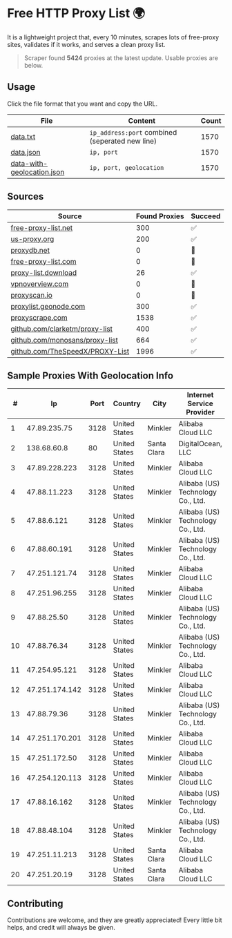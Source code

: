
# Free HTTP Proxy List 🌍

It is a lightweight project that, every 10 minutes, scrapes lots of free-proxy sites, validates if it works, and serves a clean proxy list.


> Scraper found **5424** proxies at the latest update. Usable proxies are below.

## Usage

Click the file format that you want and copy the URL.


|File|Content|Count|
|----|-------|-----|
|[data.txt](https://raw.githubusercontent.com/themiralay/Proxy-List-World/master/data.txt)|`ip_address:port` combined (seperated new line)|1570|
|[data.json](https://raw.githubusercontent.com/themiralay/Proxy-List-World/master/data.json)|`ip, port`|1570|
|[data-with-geolocation.json](https://raw.githubusercontent.com/themiralay/Proxy-List-World/master/data-with-geolocation.json)|`ip, port, geolocation`|1570|

## Sources

|Source|Found Proxies|Succeed|
|------|-------------|-------|
|[free-proxy-list.net](https://free-proxy-list.net)|300|✅|
|[us-proxy.org](https://www.us-proxy.org)|200|✅|
|[proxydb.net](http://proxydb.net)|0|🚫|
|[free-proxy-list.com](https://free-proxy-list.com/?page=&port=&type%5B%5D=http&type%5B%5D=https&up_time=0&search=Search)|0|🚫|
|[proxy-list.download](https://www.proxy-list.download/HTTP)|26|✅|
|[vpnoverview.com](https://vpnoverview.com/privacy/anonymous-browsing/free-proxy-servers)|0|🚫|
|[proxyscan.io](https://www.proxyscan.io)|0|🚫|
|[proxylist.geonode.com](https://proxylist.geonode.com/api/proxy-list?limit=300&page=1&sort_by=lastChecked&sort_type=desc&protocols=http,https)|300|✅|
|[proxyscrape.com](https://api.proxyscrape.com/v2/?request=displayproxies&protocol=http&timeout=10000&country=all&ssl=all&anonymity=all)|1538|✅|
|[github.com/clarketm/proxy-list](https://raw.githubusercontent.com/clarketm/proxy-list/master/proxy-list-raw.txt)|400|✅|
|[github.com/monosans/proxy-list](https://raw.githubusercontent.com/monosans/proxy-list/main/proxies/http.txt)|664|✅|
|[github.com/TheSpeedX/PROXY-List](https://raw.githubusercontent.com/TheSpeedX/PROXY-List/master/http.txt)|1996|✅|


## Sample Proxies With Geolocation Info

|#|Ip|Port|Country|City|Internet Service Provider|
|-|--|----|-------|----|-------------------------|
|1|47.89.235.75|3128|United States|Minkler|Alibaba Cloud LLC|
|2|138.68.60.8|80|United States|Santa Clara|DigitalOcean, LLC|
|3|47.89.228.223|3128|United States|Minkler|Alibaba Cloud LLC|
|4|47.88.11.223|3128|United States|Minkler|Alibaba (US) Technology Co., Ltd.|
|5|47.88.6.121|3128|United States|Minkler|Alibaba (US) Technology Co., Ltd.|
|6|47.88.60.191|3128|United States|Minkler|Alibaba (US) Technology Co., Ltd.|
|7|47.251.121.74|3128|United States|Minkler|Alibaba Cloud LLC|
|8|47.251.96.255|3128|United States|Minkler|Alibaba Cloud LLC|
|9|47.88.25.50|3128|United States|Minkler|Alibaba (US) Technology Co., Ltd.|
|10|47.88.76.34|3128|United States|Minkler|Alibaba (US) Technology Co., Ltd.|
|11|47.254.95.121|3128|United States|Minkler|Alibaba Cloud LLC|
|12|47.251.174.142|3128|United States|Minkler|Alibaba Cloud LLC|
|13|47.88.79.36|3128|United States|Minkler|Alibaba (US) Technology Co., Ltd.|
|14|47.251.170.201|3128|United States|Minkler|Alibaba Cloud LLC|
|15|47.251.172.50|3128|United States|Minkler|Alibaba Cloud LLC|
|16|47.254.120.113|3128|United States|Minkler|Alibaba Cloud LLC|
|17|47.88.16.162|3128|United States|Minkler|Alibaba (US) Technology Co., Ltd.|
|18|47.88.48.104|3128|United States|Minkler|Alibaba (US) Technology Co., Ltd.|
|19|47.251.11.213|3128|United States|Santa Clara|Alibaba Cloud LLC|
|20|47.251.20.19|3128|United States|Santa Clara|Alibaba Cloud LLC|



## Contributing

Contributions are welcome, and they are greatly appreciated! Every
little bit helps, and credit will always be given.

